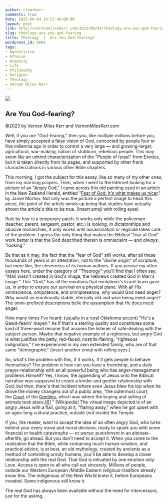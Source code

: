 ```yaml
---
author: clearkerr
comments: true
date: 2023-06-04 14:27:48+00:00
layout: post
link: http://vernonmileskerr.com/2023/06/04/theology-are-you-god-fearing/
slug: theology-are-you-god-fearing
title: Theology  |  Are You God-fearing?
wordpress_id: 6684
tags:
- Agnosticism
- Atheism
- Humanity
- Life
- Philosophy
- Religion
- Theology
- Vernon Miles Kerr
---
```



![](https://vernonmileskerr.files.wordpress.com/2023/06/screenshot-2023-06-04-at-5.00.41-am.png?w=1024)





## Are You God-fearing?







©2023 by Vernon Miles Kerr and  VernonMilesKerr.com







Well, if you _are_ "God-fearing," then you, like multiple millions before you, have simply accepted a false vision of God, concocted by people four or five millennia ago in order to control a very large — and growing-larger,  agricultural, war-making, nation of stubborn, rebelious people.  This may seem like an unkind characterization of the "People of Israel" from Exodus, but it is taken directly from its pages, and supported by other frank characterizations in various other Bible chapters.  







This morning, I got the subject for this essay, like so many of my other ones, from my morning prayers.  Then, when I went to the Internet looking for a picture of an "Angry God,"  I came across this old painting used in an article in the New Zealand Herald, entitled "[Fear of God: It's what makes us nicer](https://www.nzherald.co.nz/nz/fear-of-god-its-what-makes-us-nicer/FCTLHZTRPRLJ6M34ARPBXKCVDU/)." by Jamie Morton.  Not only was the picture a perfect image to head this piece, the point of the article winds up being that studies have actually shown the article's title to be true.  (Insert emoji with rolling eyes)







Rule by fear is a temporary patch.  It works only while the policeman (teacher, parent, sergeant, pastor, etc.) is looking.  In dictatorships and abusive monarchies, it only works until assassination or regicide takes care of the problem.  I guess the only thing that makes the Biblical "fear of God" work better is that the God described therein is omniscieint — and _always_, "looking."







Be that as it may, the fact that the "fear of God" still works, after all these thousands of years is an attestation, not to the "divine origin" of scripture, but more like, the cleverness of its human authors. If you peruse my other essays here, under the category of "Theology" you'll find that I often say, "Man wasn't created in God's image, the Hebrews created God in Man's image."   This "God," has all the emotions that evolutions's lizard-brain gave us, in order to ensure our survival on a physical plane.  With all His omniscience,  omipotence, and omnipresence, why would God need anger?  Why would an emotionally stable, eternally old and wise being need anger?  The omni-prefixed descriptions belie the assumption that He does need anger. 







How many times I've heard:  (usually in a rural Oklahoma accent)  "He's a Gawd-fearin' mayen."  As if that's a sterling quality and constitutes some kind of three-word résumé that assures the listener of  safe-dealing with the subject-person.  Maybe that negative example of a righteous, but angry God is what justifies the petty, red-faced, nostrils-flairing,   "righteous indignation," I've experienced in my own extended family, who are of that same "demographic" (insert another emoji with rolling eyes.)







So, what's the problem with this, if it works, if it gets people to behave themselves?  The problem is how can you have a freindship, and a daily prayer-relationship with an all powerful being who has anger-management problems Himself?  Yes, I know, the appending of Jesus  onto the Biblical narrative was supposed to create a kinder and gentler relationship with God, but then, there's that incident where even Jesus blew his top when he drove the money changers out of a public area, "the outermost court, the [Court](https://en.wikipedia.org/wiki/Court_of_the_Gentiles) of the [Gentiles](https://en.wikipedia.org/wiki/Gentiles), which was where the buying and selling of animals took place.[[6]](https://en.wikipedia.org/wiki/Cleansing_of_the_Temple#cite_note-6) " [Wikipedia]   The virtual image depicted is of an angry Jesus with a flail, going at it, "flailing away," when he got upset with an ages-long cultural practice, outside (not inside) the Temple.  







If you, the reader, want to accept the idea of an often angry God, who lurks behind your every move and moral decision, ready to spank you with some financial or health catastrophe — or worse:  punishment in an altenate-afterlife, go ahead.   But you don't need to accept it.  When you come to the realization that the Bible, while containing much human-wisdom, and practical advice, is at best, an old mythology, created by ancients as a method of controlling unruly humans, you'll be able to develop a closer relationship with the real God. That God is mtivated by one emotion only:  Love.  Access is open to all who call out sincerely.   Millions of people, outside our Western European /Middle Eastern  religious-tradition already _know_ this.  The indigenous of the  New World knew it, before Europeans invaded.  Some indigenous still know it.   







The real God has always been available without the need for intercessors, just for the asking.



